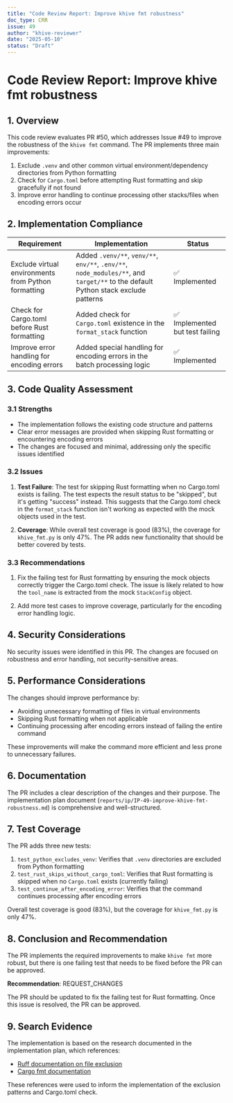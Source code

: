```yaml
---
title: "Code Review Report: Improve khive fmt robustness"
doc_type: CRR
issue: 49
author: "khive-reviewer"
date: "2025-05-10"
status: "Draft"
---
```


# Code Review Report: Improve khive fmt robustness

## 1. Overview

This code review evaluates PR #50, which addresses Issue #49 to improve the
robustness of the `khive fmt` command. The PR implements three main
improvements:

1. Exclude `.venv` and other common virtual environment/dependency directories
   from Python formatting
2. Check for `Cargo.toml` before attempting Rust formatting and skip gracefully
   if not found
3. Improve error handling to continue processing other stacks/files when
   encoding errors occur

## 2. Implementation Compliance

| Requirement                                         | Implementation                                                                                                                    | Status                          |
| --------------------------------------------------- | --------------------------------------------------------------------------------------------------------------------------------- | ------------------------------- |
| Exclude virtual environments from Python formatting | Added `.venv/**`, `venv/**`, `env/**`, `.env/**`, `node_modules/**`, and `target/**` to the default Python stack exclude patterns | ✅ Implemented                  |
| Check for Cargo.toml before Rust formatting         | Added check for `Cargo.toml` existence in the `format_stack` function                                                             | ✅ Implemented but test failing |
| Improve error handling for encoding errors          | Added special handling for encoding errors in the batch processing logic                                                          | ✅ Implemented                  |

## 3. Code Quality Assessment

### 3.1 Strengths

- The implementation follows the existing code structure and patterns
- Clear error messages are provided when skipping Rust formatting or
  encountering encoding errors
- The changes are focused and minimal, addressing only the specific issues
  identified

### 3.2 Issues

1. **Test Failure**: The test for skipping Rust formatting when no Cargo.toml
   exists is failing. The test expects the result status to be "skipped", but
   it's getting "success" instead. This suggests that the Cargo.toml check in
   the `format_stack` function isn't working as expected with the mock objects
   used in the test.

2. **Coverage**: While overall test coverage is good (83%), the coverage for
   `khive_fmt.py` is only 47%. The PR adds new functionality that should be
   better covered by tests.

### 3.3 Recommendations

1. Fix the failing test for Rust formatting by ensuring the mock objects
   correctly trigger the Cargo.toml check. The issue is likely related to how
   the `tool_name` is extracted from the mock `StackConfig` object.

2. Add more test cases to improve coverage, particularly for the encoding error
   handling logic.

## 4. Security Considerations

No security issues were identified in this PR. The changes are focused on
robustness and error handling, not security-sensitive areas.

## 5. Performance Considerations

The changes should improve performance by:

- Avoiding unnecessary formatting of files in virtual environments
- Skipping Rust formatting when not applicable
- Continuing processing after encoding errors instead of failing the entire
  command

These improvements will make the command more efficient and less prone to
unnecessary failures.

## 6. Documentation

The PR includes a clear description of the changes and their purpose. The
implementation plan document
(`reports/ip/IP-49-improve-khive-fmt-robustness.md`) is comprehensive and
well-structured.

## 7. Test Coverage

The PR adds three new tests:

1. `test_python_excludes_venv`: Verifies that `.venv` directories are excluded
   from Python formatting
2. `test_rust_skips_without_cargo_toml`: Verifies that Rust formatting is
   skipped when no `Cargo.toml` exists (currently failing)
3. `test_continue_after_encoding_error`: Verifies that the command continues
   processing after encoding errors

Overall test coverage is good (83%), but the coverage for `khive_fmt.py` is only
47%.

## 8. Conclusion and Recommendation

The PR implements the required improvements to make `khive fmt` more robust, but
there is one failing test that needs to be fixed before the PR can be approved.

**Recommendation**: REQUEST_CHANGES

The PR should be updated to fix the failing test for Rust formatting. Once this
issue is resolved, the PR can be approved.

## 9. Search Evidence

The implementation is based on the research documented in the implementation
plan, which references:

- [Ruff documentation on file exclusion](https://docs.astral.sh/ruff/settings/#exclude)
- [Cargo fmt documentation](https://doc.rust-lang.org/cargo/commands/cargo-fmt.html)

These references were used to inform the implementation of the exclusion
patterns and Cargo.toml check.

